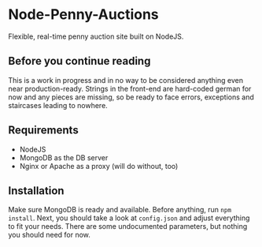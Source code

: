 # Node-Penny-Auctions
Flexible, real-time penny auction site built on NodeJS.

## Before you continue reading
This is a work in progress and in no way to be considered anything even near production-ready. Strings in the front-end
are hard-coded german for now and any pieces are missing, so be ready to face errors, exceptions and staircases leading 
to nowhere.

## Requirements
- NodeJS
- MongoDB as the DB server
- Nginx or Apache as a proxy (will do without, too)

## Installation
Make sure MongoDB is ready and available. Before anything, run `npm install`. Next, you should take a look at 
`config.json` and adjust everything to fit your needs. There are some undocumented parameters, but nothing you should
need for now.
